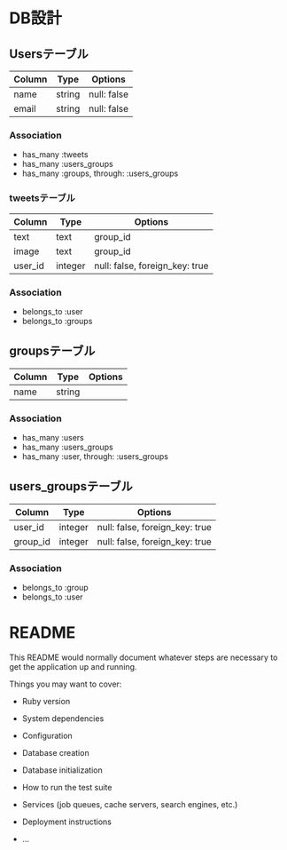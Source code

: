 # DB設計

## Usersテーブル

|Column|Type|Options|
|------|----|-------|
|name|string|null: false|
|email|string|null: false|
### Association
- has_many :tweets
- has_many :users_groups
- has_many :groups, through: :users_groups

### tweetsテーブル
|Column|Type|Options|
|------|----|-------|
|text|text|group_id|
|image|text|group_id|
|user_id|integer|null: false, foreign_key: true|
### Association
- belongs_to :user
- belongs_to :groups

## groupsテーブル
|Column|Type|Options|
|------|----|-------|
|name|string||
### Association
- has_many :users
- has_many :users_groups
- has_many :user, through: :users_groups

## users_groupsテーブル
|Column|Type|Options|
|------|----|-------|
|user_id|integer|null: false, foreign_key: true|
|group_id|integer|null: false, foreign_key: true|
### Association
- belongs_to :group
- belongs_to :user

# README

This README would normally document whatever steps are necessary to get the
application up and running.

Things you may want to cover:

* Ruby version

* System dependencies

* Configuration

* Database creation

* Database initialization

* How to run the test suite

* Services (job queues, cache servers, search engines, etc.)

* Deployment instructions

* ...
